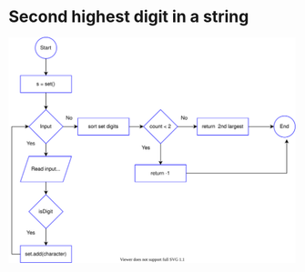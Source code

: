 # Second highest digit in a string

<p align="center">
  <img src="https://github.com/jaminyah/drawio/blob/master/img/sec_high/secondHighest.svg" alt="flowchart" /> 
</p>